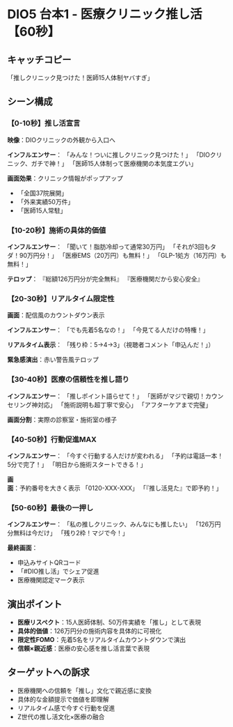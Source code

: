 # DIO5 台本1 - 医療クリニック推し活【60秒】

## キャッチコピー
「推しクリニック見つけた！医師15人体制ヤバすぎ」

## シーン構成

### 【0-10秒】推し活宣言
**映像**：DIOクリニックの外観から入口へ

**インフルエンサー**：
「みんな！ついに推しクリニック見つけた！」
「DIOクリニック、ガチで神！」
「医師15人体制って医療機関の本気度エグい」

**画面効果**：クリニック情報がポップアップ
- 「全国37院展開」
- 「外来実績50万件」
- 「医師15人常駐」

### 【10-20秒】施術の具体的価値
**インフルエンサー**：
「聞いて！脂肪冷却って通常30万円」
「それが3回もタダ！90万円分！」
「医療EMS（20万円）も無料！」
「GLP-1処方（16万円）も無料！」

**テロップ**：
『総額126万円分が完全無料』
『医療機関だから安心安全』

### 【20-30秒】リアルタイム限定性
**画面**：配信風のカウントダウン表示

**インフルエンサー**：
「でも先着5名なの！」
「今見てる人だけの特権！」

**リアルタイム表示**：
「残り枠：5→4→3」（視聴者コメント「申込んだ！」）

**緊急感演出**：赤い警告風テロップ

### 【30-40秒】医療の信頼性を推し語り
**インフルエンサー**：
「推しポイント語らせて！」
「医師がマジで親切！カウンセリング神対応」
「施術説明も超丁寧で安心」
「アフターケアまで完璧」

**画面分割**：実際の診察室・施術室の様子

### 【40-50秒】行動促進MAX
**インフルエンサー**：
「今すぐ行動する人だけが変われる」
「予約は電話一本！5分で完了！」
「明日から施術スタートできる！」

**画面**：予約番号を大きく表示
「0120-XXX-XXX」
「『推し活見た』で即予約！」

### 【50-60秒】最後の一押し
**インフルエンサー**：
「私の推しクリニック、みんなにも推したい」
「126万円分無料は今だけ」
「残り2枠！マジで今！」

**最終画面**：
- 申込みサイトQRコード
- 「#DIO推し活」でシェア促進
- 医療機関認定マーク表示

## 演出ポイント
- **医療リスペクト**：15人医師体制、50万件実績を「推し」として表現
- **具体的価値**：126万円分の施術内容を具体的に可視化
- **限定性FOMO**：先着5名をリアルタイムカウントダウンで演出
- **信頼×親近感**：医療の安心感を推し活言葉で表現

## ターゲットへの訴求
- 医療機関への信頼を「推し」文化で親近感に変換
- 具体的な金額提示で価値を即理解
- リアルタイム感で今すぐ行動を促進
- Z世代の推し活文化×医療の融合